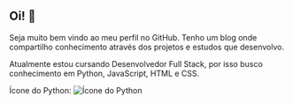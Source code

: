 

<!--### Hi there 
**amandarnascimento/amandarnascimento** is a ✨ _special_ ✨ repository because its `README.md` (this file) appears on your GitHub profile.

Here are some ideas to get you started:

- 🔭 I’m currently working on ...
- 🌱 I’m currently learning ...
- 👯 I’m looking to collaborate on ...
- 🤔 I’m looking for help with ...
- 💬 Ask me about ...
- 📫 How to reach me: ...
- 😄 Pronouns: ...
- ⚡ Fun fact: ...
-->


## Oi!  👋
Seja muito bem vindo ao meu perfil no GitHub.
Tenho um blog onde compartilho conhecimento através dos projetos e estudos que desenvolvo. 

Atualmente estou cursando Desenvolvedor Full Stack, por isso busco conhecimento em Python, JavaScript, HTML e CSS.

Ícone do Python:
![Ícone do Python](https://cdn.jsdelivr.net/gh/devicons/devicon@latest/icons/python/python-original.svg)
